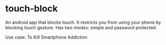 # touch-block
An android app that blocks touch. It restricts you from using your phone by blocking touch gesture. Has two modes: simple and password protected.

Use case: To Kill Smartphone Addiction
